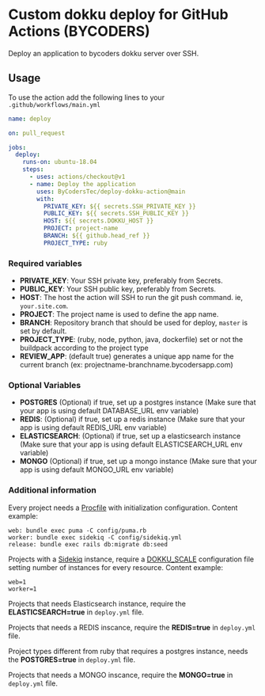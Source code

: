 # Custom dokku deploy for GitHub Actions (BYCODERS)

Deploy an application to bycoders dokku server over SSH.

## Usage

To use the action add the following lines to your `.github/workflows/main.yml`

```yaml
name: deploy

on: pull_request

jobs:
  deploy:
    runs-on: ubuntu-18.04
    steps:
      - uses: actions/checkout@v1
      - name: Deploy the application
        uses: ByCodersTec/deploy-dokku-action@main
        with:
          PRIVATE_KEY: ${{ secrets.SSH_PRIVATE_KEY }}
          PUBLIC_KEY: ${{ secrets.SSH_PUBLIC_KEY }}
          HOST: ${{ secrets.DOKKU_HOST }}
          PROJECT: project-name
          BRANCH: ${{ github.head_ref }}
          PROJECT_TYPE: ruby
```

### Required variables

- **PRIVATE_KEY**: Your SSH private key, preferably from Secrets.
- **PUBLIC_KEY**: Your SSH public key, preferably from Secrets.
- **HOST**: The host the action will SSH to run the git push command. ie, `your.site.com`.
- **PROJECT**: The project name is used to define the app name.
- **BRANCH**: Repository branch that should be used for deploy, `master` is set by default.
- **PROJECT_TYPE**: (ruby, node, python, java, dockerfile) set or not the buildpack according to the project type
- **REVIEW_APP**: (default true) generates a unique app name for the current branch (ex: projectname-branchname.bycodersapp.com)

### Optional Variables

- **POSTGRES** (Optional) if true, set up a postgres instance (Make sure that your app is using default DATABASE_URL env variable)
- **REDIS**: (Optional) if true, set up a redis instance (Make sure that your app is using default REDIS_URL env variable)
- **ELASTICSEARCH**: (Optional) if true, set up a elasticsearch instance (Make sure that your app is using default ELASTICSEARCH_URL env variable)
- **MONGO** (Optional) if true, set up a mongo instance (Make sure that your app is using default MONGO_URL env variable)

### Additional information

Every project needs a [Procfile](https://devcenter.heroku.com/articles/procfile) with initialization configuration.
Content example:

```
web: bundle exec puma -C config/puma.rb
worker: bundle exec sidekiq -C config/sidekiq.yml
release: bundle exec rails db:migrate db:seed
```

Projects with a [Sidekiq](https://sidekiq.org/) instance, require a [DOKKU_SCALE](https://dokku.com/docs/processes/process-management/#manually-managing-process-scaling) configuration file setting number of instances for every resource.
Content example:

```
web=1
worker=1
```

Projects that needs Elasticsearch instance, require the **ELASTICSEARCH=true** in `deploy.yml` file.

Projects that needs a REDIS inscance, require the **REDIS=true** in `deploy.yml` file.

Project types different from ruby that requires a postgres instance, needs the **POSTGRES=true** in `deploy.yml` file.

Projects that needs a MONGO inscance, require the **MONGO=true** in `deploy.yml` file.
